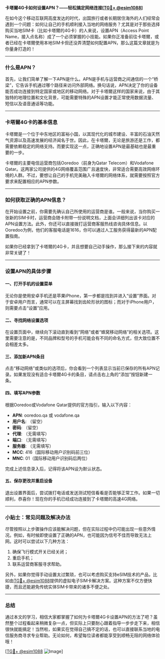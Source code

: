 **卡塔爾4G卡如何设置APN？——轻松搞定网络连接[[TG💪+ @esim1088](https://t.me/s/esim1088)]**

在如今这个移动互联网高度发达的时代，出国旅行或者长期居住海外的人们经常会遇到一个问题：如何让自己的手机顺利接入当地的网络服务？尤其是对于那些选择购买当地SIM卡（比如卡塔爾的4G卡）的人来说，设置APN（Access Point Name，接入点名称）成了一个必须掌握的小技能。如果你正准备前往卡塔爾，或者已经在卡塔爾使用本地SIM卡但还没弄清楚如何配置APN，那么这篇文章就是为你量身打造的！

---

### 什么是APN？

首先，让我们简单了解一下APN是什么。APN是手机与运营商之间通信的一个“桥梁”，它告诉手机通过哪个路径来访问外部网络。换句话说，APN决定了你的设备能否成功连接到特定国家或地区的移动网络。对于卡塔爾这样的国家来说，由于其独特的地理位置和文化背景，可能需要特殊的APN设置才能正常使用数据流量、短信以及语音通话等功能。

---

### 卡塔爾4G卡的基本信息

卡塔爾是一个位于中东地区的富裕小国，以其现代化的城市建设、丰富的石油天然气资源以及高速发展的经济闻名于世。因此，在卡塔爾，无论是旅游还是工作，都需要依赖稳定的网络支持。而要实现这一点，正确地设置APN是最基础也是最重要的一步。

卡塔爾的主要电信运营商包括Ooredoo（前身为Qatar Telecom）和Vodafone Qatar。这两家公司提供的4G网络覆盖范围广且速度快，非常适合需要高效网络环境的人群。不过，要想让自己的手机完美融入卡塔爾的网络体系，就需要按照官方要求来配置相应的APN参数。

---

### 如何获取正确的APN信息？

在开始设置之前，你需要先确认自己所使用的运营商是谁。一般来说，当你购买一张新的SIM卡时，运营商会随卡附带一份说明文档，上面会详细列出该卡对应的APN设置方法。此外，你还可以直接拨打运营商客服热线咨询具体信息。以Ooredoo为例，他们的客服电话是1616，你可以通过人工服务获得最新的APN配置指南。

如果你已经拿到了卡塔爾的4G卡，并且想要自己动手操作，那么接下来的内容就非常关键了！

---

### 设置APN的具体步骤

#### 一、打开手机的设置菜单

无论你是使用安卓手机还是苹果iPhone，第一步都是找到并进入“设置”界面。对于安卓用户而言，通常可以在主屏幕找到齿轮形状的图标；而对于iPhone用户，则需要点击“设置”应用。

#### 二、寻找网络设置选项

在设置页面中，继续向下滚动直到看到“网络”或者“蜂窝移动网络”的相关选项。这里需要注意的是，不同品牌和型号的手机可能会有不同的命名方式，但大致位置不会相差太多。

#### 三、添加新APN条目

点击“移动网络”或类似的选项后，你会看到一个列表显示当前已保存的所有APN记录。如果发现没有适合卡塔爾4G卡的条目，请点击右上角的“添加”按钮新建一条。

#### 四、填写APN参数

根据Ooredoo或Vodafone Qatar提供的官方指引，输入以下内容：

- **APN**: ooredoo.qa 或 vodafone.qa
- **用户名**: （留空）
- **密码**: （留空）
- **代理**: （无需填写）
- **端口**: （无需填写）
- **服务器**: （无需填写）
- **MCC**: 416（国际移动用户识别码前三位）
- **MNC**: 01（国际移动用户识别码后两位）

完成上述信息录入后，记得将该APN设为默认状态。

#### 五、保存更改并重启设备

退出设置界面后，尝试拨打电话或发送测试短信看看是否能够正常工作。如果一切顺利，恭喜你！现在你的手机已经成功连接到了卡塔爾的高速4G网络。

---

### 小贴士：常见问题及解决办法

尽管按照以上步骤操作应该能解决问题，但在实际过程中仍可能出现一些意外情况。例如，有时候即使设置了正确的APN，也可能因为信号不佳而导致无法上网。这时可以尝试以下几种方法：

1. 确保飞行模式开关已经关闭；
2. 重启手机；
3. 联系运营商客服寻求帮助。

另外，如果你觉得手动设置太过繁琐，也可以考虑购买支持eSIM技术的产品，比如由[TG💪+ @esim1088](https://t.me/s/esim1088)提供的虚拟电子SIM卡解决方案。这种方案不仅方便快捷，而且还能避免传统实体SIM卡带来的诸多不便之处。

---

### 总结

通过本文的学习，相信大家都掌握了如何为卡塔爾4G卡设置APN的方法了吧？虽然整个过程看起来稍微复杂一点，但实际上只要耐心跟着指导一步步走下来，相信很快就能搞定！当然啦，如果实在觉得自己搞不定的话，也可以直接联系当地的电信服务商寻求专业帮助。无论如何，希望每位读者都能享受到顺畅无阻的网络体验哦！

[[TG💪+ @esim1088](https://t.me/s/esim1088) ![Image](https://i.postimg.cc/4NQfJmqS/Snipaste-2025-05-13-00-14-12.png)]